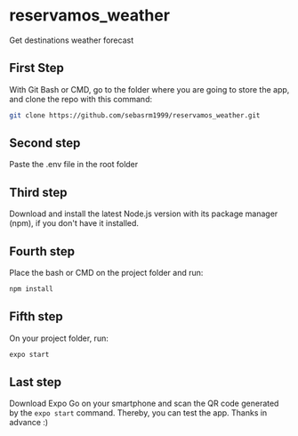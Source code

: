 # reservamos_weather
Get destinations weather forecast

## First Step
With Git Bash or CMD, go to the folder where you are going to store the app, and clone the repo with this command:

```bash
git clone https://github.com/sebasrm1999/reservamos_weather.git
```

## Second step
Paste the .env file in the root folder 

## Third step
Download and install the latest Node.js version with its package manager (npm), if you don't have it installed.

## Fourth step
Place the bash or CMD on the project folder and run:

```bash
npm install
```

## Fifth step
On your project folder, run:

```bash
expo start
```

## Last step
Download Expo Go on your smartphone and scan the QR code generated by the ``expo start`` command. Thereby, you can test the app. Thanks in advance :)